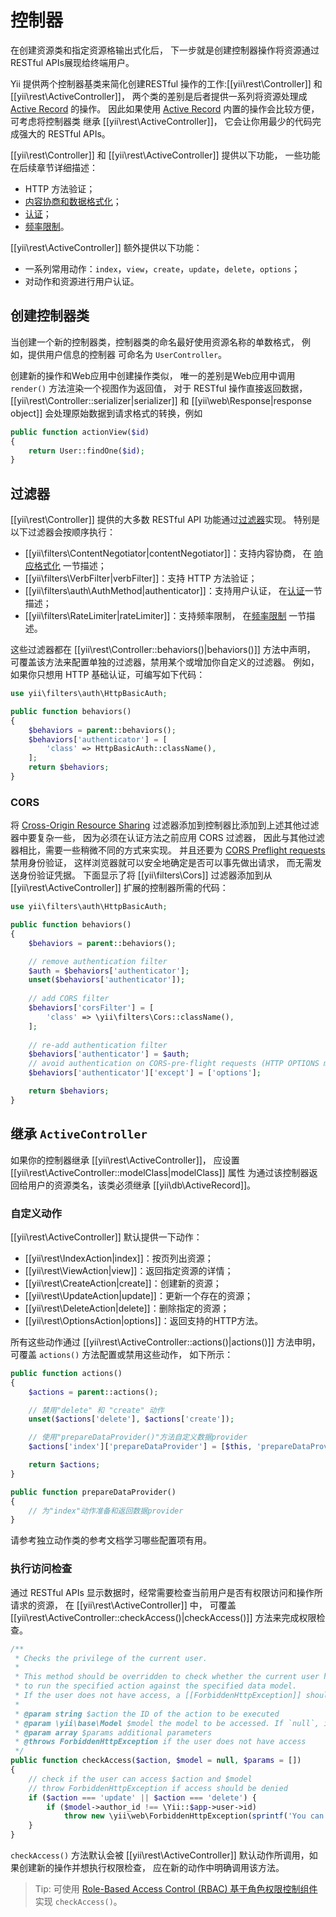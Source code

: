 控制器
===========

在创建资源类和指定资源格输出式化后，
下一步就是创建控制器操作将资源通过RESTful APIs展现给终端用户。

Yii 提供两个控制器基类来简化创建RESTful 
操作的工作:[[yii\rest\Controller]] 和 [[yii\rest\ActiveController]]，
两个类的差别是后者提供一系列将资源处理成 [Active Record](db-active-record.md) 的操作。
因此如果使用 [Active Record](db-active-record.md) 内置的操作会比较方便，可考虑将控制器类
继承 [[yii\rest\ActiveController]]，
它会让你用最少的代码完成强大的 RESTful APIs。

[[yii\rest\Controller]] 和 [[yii\rest\ActiveController]] 提供以下功能，
一些功能在后续章节详细描述：

* HTTP 方法验证；
* [内容协商和数据格式化](rest-response-formatting.md)；
* [认证](rest-authentication.md)；
* [频率限制](rest-rate-limiting.md)。

[[yii\rest\ActiveController]] 额外提供以下功能：

* 一系列常用动作：`index`，`view`，`create`，`update`，`delete`，`options`；
* 对动作和资源进行用户认证。


## 创建控制器类 <span id="creating-controller"></span>

当创建一个新的控制器类，控制器类的命名最好使用资源名称的单数格式，
例如，提供用户信息的控制器
可命名为 `UserController`。

创建新的操作和Web应用中创建操作类似，
唯一的差别是Web应用中调用 `render()` 方法渲染一个视图作为返回值，
对于 RESTful 操作直接返回数据，
[[yii\rest\Controller::serializer|serializer]] 和 [[yii\web\Response|response object]] 
会处理原始数据到请求格式的转换，例如

```php
public function actionView($id)
{
    return User::findOne($id);
}
```


## 过滤器 <span id="filters"></span>

[[yii\rest\Controller]] 提供的大多数 RESTful API 功能通过[过滤器](structure-filters.md)实现。
特别是以下过滤器会按顺序执行：

* [[yii\filters\ContentNegotiator|contentNegotiator]]：支持内容协商，
  在 [响应格式化](rest-response-formatting.md) 一节描述；
* [[yii\filters\VerbFilter|verbFilter]]：支持 HTTP 方法验证；
* [[yii\filters\auth\AuthMethod|authenticator]]：支持用户认证，
  在[认证](rest-authentication.md)一节描述；
* [[yii\filters\RateLimiter|rateLimiter]]：支持频率限制，
  在[频率限制](rest-rate-limiting.md) 一节描述。

这些过滤器都在 [[yii\rest\Controller::behaviors()|behaviors()]] 方法中声明，
可覆盖该方法来配置单独的过滤器，禁用某个或增加你自定义的过滤器。
例如，如果你只想用 HTTP 基础认证，可编写如下代码：

```php
use yii\filters\auth\HttpBasicAuth;

public function behaviors()
{
    $behaviors = parent::behaviors();
    $behaviors['authenticator'] = [
        'class' => HttpBasicAuth::className(),
    ];
    return $behaviors;
}
```

### CORS <span id="cors"></span>

将 [Cross-Origin Resource Sharing](structure-filters.md#cors) 过滤器添加到控制器比添加到上述其他过滤器中要复杂一些，
因为必须在认证方法之前应用 CORS 过滤器，
因此与其他过滤器相比，需要一些稍微不同的方式来实现。
并且还要为 [CORS Preflight requests](https://developer.mozilla.org/en-US/docs/Web/HTTP/Access_control_CORS#Preflighted_requests) 禁用身份验证，
这样浏览器就可以安全地确定是否可以事先做出请求，
而无需发送身份验证凭据。
下面显示了将 [[yii\filters\Cors]] 过滤器添加到从 [[yii\rest\ActiveController]] 扩展的控制器所需的代码：

```php
use yii\filters\auth\HttpBasicAuth;

public function behaviors()
{
    $behaviors = parent::behaviors();

    // remove authentication filter
    $auth = $behaviors['authenticator'];
    unset($behaviors['authenticator']);
    
    // add CORS filter
    $behaviors['corsFilter'] = [
        'class' => \yii\filters\Cors::className(),
    ];
    
    // re-add authentication filter
    $behaviors['authenticator'] = $auth;
    // avoid authentication on CORS-pre-flight requests (HTTP OPTIONS method)
    $behaviors['authenticator']['except'] = ['options'];

    return $behaviors;
}
```


## 继承 `ActiveController` <span id="extending-active-controller"></span>

如果你的控制器继承 [[yii\rest\ActiveController]]，
应设置 [[yii\rest\ActiveController::modelClass|modelClass]] 属性
为通过该控制器返回给用户的资源类名，该类必须继承 [[yii\db\ActiveRecord]]。


### 自定义动作 <span id="customizing-actions"></span>

[[yii\rest\ActiveController]] 默认提供一下动作：

* [[yii\rest\IndexAction|index]]：按页列出资源；
* [[yii\rest\ViewAction|view]]：返回指定资源的详情；
* [[yii\rest\CreateAction|create]]：创建新的资源；
* [[yii\rest\UpdateAction|update]]：更新一个存在的资源；
* [[yii\rest\DeleteAction|delete]]：删除指定的资源；
* [[yii\rest\OptionsAction|options]]：返回支持的HTTP方法。

所有这些动作通过 [[yii\rest\ActiveController::actions()|actions()]] 方法申明，可覆盖 `actions()` 方法配置或禁用这些动作，
如下所示：

```php
public function actions()
{
    $actions = parent::actions();

    // 禁用"delete" 和 "create" 动作
    unset($actions['delete'], $actions['create']);

    // 使用"prepareDataProvider()"方法自定义数据provider 
    $actions['index']['prepareDataProvider'] = [$this, 'prepareDataProvider'];

    return $actions;
}

public function prepareDataProvider()
{
    // 为"index"动作准备和返回数据provider
}
```

请参考独立动作类的参考文档学习哪些配置项有用。


### 执行访问检查 <span id="performing-access-check"></span>

通过 RESTful APIs 显示数据时，经常需要检查当前用户是否有权限访问和操作所请求的资源，
在 [[yii\rest\ActiveController]] 中，
可覆盖 [[yii\rest\ActiveController::checkAccess()|checkAccess()]] 方法来完成权限检查。

```php
/**
 * Checks the privilege of the current user.
 *
 * This method should be overridden to check whether the current user has the privilege
 * to run the specified action against the specified data model.
 * If the user does not have access, a [[ForbiddenHttpException]] should be thrown.
 *
 * @param string $action the ID of the action to be executed
 * @param \yii\base\Model $model the model to be accessed. If `null`, it means no specific model is being accessed.
 * @param array $params additional parameters
 * @throws ForbiddenHttpException if the user does not have access
 */
public function checkAccess($action, $model = null, $params = [])
{
    // check if the user can access $action and $model
    // throw ForbiddenHttpException if access should be denied
    if ($action === 'update' || $action === 'delete') {
        if ($model->author_id !== \Yii::$app->user->id)
            throw new \yii\web\ForbiddenHttpException(sprintf('You can only %s articles that you\'ve created.', $action));
    }
}
```

`checkAccess()` 方法默认会被 [[yii\rest\ActiveController]] 默认动作所调用，如果创建新的操作并想执行权限检查，
应在新的动作中明确调用该方法。

> Tip: 可使用 [Role-Based Access Control (RBAC) 基于角色权限控制组件](security-authorization.md) 实现 `checkAccess()`。
